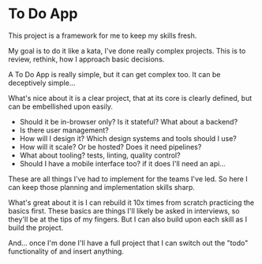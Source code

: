 # To Do App

This project is a framework for me to keep my skills fresh.

My goal is to do it like a kata, I've done really complex projects. This is to review, rethink, how I approach basic decisions.

A To Do App is really simple, but it can get complex too. It can be deceptively simple...

What's nice about it is a clear project, that at its core is clearly defined, but can be embellished upon easily.

- Should it be in-browser only? Is it stateful? What about a backend?
- Is there user management?
- How will I design it? Which design systems and tools should I use? 
- How will it scale? Or be hosted? Does it need pipelines?
- What about tooling? tests, linting, quality control?
- Should I have a mobile interface too? if it does I'll need an api...

These are all things I've had to implement for the teams I've led. So here I can keep those planning and implementation skills sharp.

What's great about it is I can rebuild it 10x times from scratch practicing the basics first. These basics are things I'll likely be asked in interviews, so they'll be at the tips of my fingers. But I can also build upon each skill as I build the project.

And... once I'm done I'll have a full project that I can switch out the "todo" functionality of and insert anything.